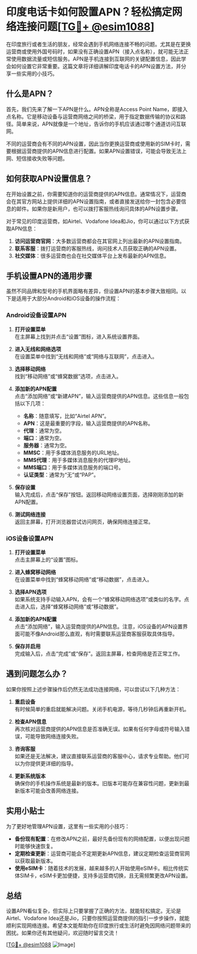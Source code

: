 # 印度电话卡如何設置APN？轻松搞定网络连接问题[[TG💪+ @esim1088](https://t.me/s/esim1088)]

在印度旅行或者生活的朋友，经常会遇到手机网络连接不畅的问题。尤其是在更换运营商或使用外国号码时，如果没有正确设置APN（接入点名称），就可能无法正常使用数据流量或短信服务。APN是手机连接到互联网的关键配置信息，因此学会如何设置它非常重要。这篇文章将详细讲解印度电话卡的APN设置方法，并分享一些实用的小技巧。

## 什么是APN？

首先，我们先来了解一下APN是什么。APN全称是Access Point Name，即接入点名称。它是移动设备与运营商网络之间的桥梁，用于指定数据传输的协议和路径。简单来说，APN就像是一个地址，告诉你的手机应该通过哪个通道访问互联网。

不同的运营商会有不同的APN设置，因此当你更换运营商或使用新的SIM卡时，需要根据运营商提供的APN信息进行配置。如果APN设置错误，可能会导致无法上网、短信接收失败等问题。

## 如何获取APN设置信息？

在开始设置之前，你需要知道你的运营商提供的APN信息。通常情况下，运营商会在其官方网站上提供详细的APN设置指南，或者直接发送给你一封包含必要信息的邮件。如果你是新用户，也可以拨打客服热线询问具体的APN设置步骤。

对于常见的印度运营商，如Airtel、Vodafone Idea和Jio，你可以通过以下方式获取APN信息：

1. **访问运营商官网**：大多数运营商都会在其官网上列出最新的APN设置指南。
2. **联系客服**：拨打运营商的客服热线，询问技术人员获取正确的APN设置。
3. **社交媒体**：很多运营商也会在社交媒体平台上发布最新的APN信息。

## 手机设置APN的通用步骤

虽然不同品牌和型号的手机界面略有差异，但设置APN的基本步骤大致相同。以下是适用于大部分Android和iOS设备的操作流程：

### Android设备设置APN

1. **打开设置菜单**  
   在主屏幕上找到并点击“设置”图标，进入系统设置界面。

2. **进入无线和网络选项**  
   在设置菜单中找到“无线和网络”或“网络与互联网”，点击进入。

3. **选择移动网络**  
   找到“移动网络”或“蜂窝数据”选项，点击进入。

4. **添加新的APN配置**  
   点击“添加网络”或“新建APN”，输入运营商提供的APN信息。这些信息一般包括以下几项：
   - **名称**：随意填写，比如“Airtel APN”。
   - **APN**：这是最重要的字段，输入运营商提供的APN名称。
   - **代理**：通常为空。
   - **端口**：通常为空。
   - **服务器**：通常为空。
   - **MMSC**：用于多媒体消息服务的URL地址。
   - **MMS代理**：用于多媒体消息服务的代理IP地址。
   - **MMS端口**：用于多媒体消息服务的端口号。
   - **认证类型**：通常为“无”或“PAP”。

5. **保存设置**  
   输入完成后，点击“保存”按钮。返回移动网络设置页面，选择刚刚添加的新APN配置。

6. **测试网络连接**  
   返回主屏幕，打开浏览器尝试访问网页，确保网络连接正常。

### iOS设备设置APN

1. **打开设置菜单**  
   点击主屏幕上的“设置”图标。

2. **进入蜂窝移动网络**  
   在设置菜单中找到“蜂窝移动网络”或“移动数据”，点击进入。

3. **选择APN选项**  
   如果系统支持手动输入APN，会有一个“蜂窝移动网络选项”或类似的名字。点击进入后，选择“蜂窝移动网络”或“移动数据”。

4. **添加新的APN配置**  
   点击“添加网络”，输入运营商提供的APN信息。注意，iOS设备的APN设置界面可能不像Android那么直观，有时需要联系运营商客服获取具体指导。

5. **保存并启用**  
   完成输入后，点击“完成”或“保存”。返回主屏幕，检查网络是否正常工作。

## 遇到问题怎么办？

如果你按照上述步骤操作后仍然无法成功连接网络，可以尝试以下几种方法：

1. **重启设备**  
   有时候简单的重启就能解决问题。关闭手机电源，等待几秒钟后再重新开机。

2. **检查APN信息**  
   再次核对运营商提供的APN信息是否准确无误。如果有任何字母或符号输入错误，可能导致网络连接失败。

3. **咨询客服**  
   如果还是无法解决，建议直接联系运营商的客服中心，请求专业帮助。他们可以为你提供更详细的指导。

4. **更新系统版本**  
   确保你的手机操作系统是最新的版本。旧版本可能存在兼容性问题，更新到最新版本可能会改善网络连接。

## 实用小贴士

为了更好地管理APN设置，这里有一些实用的小技巧：

- **备份现有配置**：在修改APN之前，最好先备份现有的网络配置，以便出现问题时能够快速恢复。
- **定期检查更新**：运营商可能会不定期更新APN信息，建议定期检查运营商官网以获取最新版本。
- **使用eSIM卡**：随着技术的发展，越来越多的人开始使用eSIM卡。相比传统实体SIM卡，eSIM卡更加便捷，支持多运营商切换，且无需频繁更改APN设置。

## 总结

设置APN看似复杂，但实际上只要掌握了正确的方法，就能轻松搞定。无论是Airtel、Vodafone Idea还是Jio，只要你按照运营商提供的指引一步步操作，就能顺利实现网络连接。希望本文能帮助你在印度旅行或生活时避免因网络问题带来的困扰。如果你还有其他疑问，欢迎随时留言交流！

[[TG💪+ @esim1088](https://t.me/s/esim1088) ![Image](https://i.postimg.cc/4NQfJmqS/Snipaste-2025-05-13-00-14-12.png)]